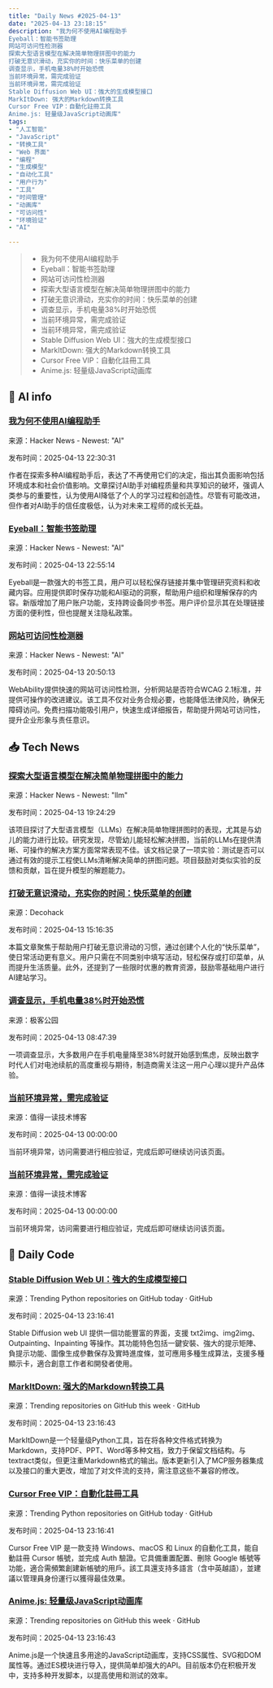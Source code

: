 ```yaml
---
title: "Daily News #2025-04-13"
date: "2025-04-13 23:18:15"
description: "我为何不使用AI编程助手
Eyeball：智能书签助理
网站可访问性检测器
探索大型语言模型在解决简单物理拼图中的能力
打破无意识滑动，充实你的时间：快乐菜单的创建
调查显示，手机电量38%时开始恐慌
当前环境异常，需完成验证
当前环境异常，需完成验证
Stable Diffusion Web UI：強大的生成模型接口
MarkItDown: 强大的Markdown转换工具
Cursor Free VIP：自動化註冊工具
Anime.js: 轻量级JavaScript动画库"
tags: 
- "人工智能"
- "JavaScript"
- "转换工具"
- "Web 界面"
- "编程"
- "生成模型"
- "自动化工具"
- "用户行为"
- "工具"
- "时间管理"
- "动画库"
- "可访问性"
- "环境验证"
- "AI"

---
```


> - 我为何不使用AI编程助手
> - Eyeball：智能书签助理
> - 网站可访问性检测器
> - 探索大型语言模型在解决简单物理拼图中的能力
> - 打破无意识滑动，充实你的时间：快乐菜单的创建
> - 调查显示，手机电量38%时开始恐慌
> - 当前环境异常，需完成验证
> - 当前环境异常，需完成验证
> - Stable Diffusion Web UI：強大的生成模型接口
> - MarkItDown: 强大的Markdown转换工具
> - Cursor Free VIP：自動化註冊工具
> - Anime.js: 轻量级JavaScript动画库

## 🤖 AI info

### [我为何不使用AI编程助手](https://daavoo.github.io/2025/04/13/why-i-dont-use-ai-coding-assistants/)

来源：Hacker News - Newest: "AI"

发布时间：2025-04-13 22:30:31

作者在探索多种AI编程助手后，表达了不再使用它们的决定，指出其负面影响包括环境成本和社会价值影响。文章探讨AI助手对编程质量和共享知识的破坏，强调人类参与的重要性，认为使用AI降低了个人的学习过程和创造性。尽管有可能改进，但作者对AI助手的信任度极低，认为对未来工程师的成长无益。

### [Eyeball：智能书签助理](https://apps.apple.com/us/app/eyeball-magic-bookmarking/id6670705634)

来源：Hacker News - Newest: "AI"

发布时间：2025-04-13 22:55:14

Eyeball是一款强大的书签工具，用户可以轻松保存链接并集中管理研究资料和收藏内容。应用提供即时保存功能和AI驱动的洞察，帮助用户组织和理解保存的内容。新版增加了用户账户功能，支持跨设备同步书签。用户评价显示其在处理链接方面的便利性，但也提醒关注隐私政策。

### [网站可访问性检测器](https://www.webability.io/website-accessibility-checker)

来源：Hacker News - Newest: "AI"

发布时间：2025-04-13 20:50:13

WebAbility提供快速的网站可访问性检测，分析网站是否符合WCAG 2.1标准，并提供可操作的改进建议。该工具不仅对业务合规必要，也能降低法律风险，确保无障碍访问。免费扫描功能吸引用户，快速生成详细报告，帮助提升网站可访问性，提升企业形象与责任意识。

## 📥 Tech News

### [探索大型语言模型在解决简单物理拼图中的能力](https://github.com/janbjorge/puzzle-prompt-challenge)

来源：Hacker News - Newest: "llm"

发布时间：2025-04-13 19:24:29

该项目探讨了大型语言模型（LLMs）在解决简单物理拼图时的表现，尤其是与幼儿的能力进行比较。研究发现，尽管幼儿能轻松解决拼图，当前的LLMs在提供清晰、可操作的解决方案方面常常表现不佳。该文档记录了一项实验：测试是否可以通过有效的提示工程使LLMs清晰解决简单的拼图问题。项目鼓励对类似实验的反馈和贡献，旨在提升模型的解题能力。

### [打破无意识滑动，充实你的时间：快乐菜单的创建](https://decohack.com/producthunt-daily-2025-04-13/)

来源：Decohack

发布时间：2025-04-13 15:16:35

本篇文章聚焦于帮助用户打破无意识滑动的习惯，通过创建个人化的“快乐菜单”，使日常活动更有意义。用户只需在不同类别中填写活动，轻松保存或打印菜单，从而提升生活质量。此外，还提到了一些限时优惠的教育资源，鼓励零基础用户进行AI建站学习。

### [调查显示，手机电量38%时开始恐慌](http://www.geekpark.net/news/348126)

来源：极客公园

发布时间：2025-04-13 08:47:39

一项调查显示，大多数用户在手机电量降至38%时就开始感到焦虑，反映出数字时代人们对电池续航的高度重视与期待，制造商需关注这一用户心理以提升产品体验。

### [当前环境异常，需完成验证](https://mp.weixin.qq.com/s/5XbO76qCCYrRVaYjTd3BIA)

来源：值得一读技术博客

发布时间：2025-04-13 00:00:00

当前环境异常，访问需要进行相应验证，完成后即可继续访问该页面。

### [当前环境异常，需完成验证](https://mp.weixin.qq.com/s/BEfV3N_dtvPsO6P6tqrTTQ)

来源：值得一读技术博客

发布时间：2025-04-13 00:00:00

当前环境异常，访问需要进行相应验证，完成后即可继续访问该页面。

## 💾 Daily Code

### [Stable Diffusion Web UI：強大的生成模型接口](https://github.com/AUTOMATIC1111/stable-diffusion-webui)

来源：Trending Python repositories on GitHub today · GitHub

发布时间：2025-04-13 23:16:41

Stable Diffusion web UI 提供一個功能豐富的界面，支援 txt2img、img2img、Outpainting、Inpainting 等操作。其功能特色包括一鍵安裝、強大的提示矩陣、負提示功能、圖像生成參數保存及實時進度條，並可應用多種生成算法，支援多種顯示卡，適合創意工作者和開發者使用。

### [MarkItDown: 强大的Markdown转换工具](https://github.com/microsoft/markitdown)

来源：Trending repositories on GitHub this week · GitHub

发布时间：2025-04-13 23:16:43

MarkItDown是一个轻量级Python工具，旨在将各种文件格式转换为Markdown，支持PDF、PPT、Word等多种文档，致力于保留文档结构。与textract类似，但更注重Markdown格式的输出。版本更新引入了MCP服务器集成以及接口的重大更改，增加了对文件流的支持，需注意这些不兼容的修改。

### [Cursor Free VIP：自動化註冊工具](https://github.com/yeongpin/cursor-free-vip)

来源：Trending Python repositories on GitHub today · GitHub

发布时间：2025-04-13 23:16:41

Cursor Free VIP 是一款支持 Windows、macOS 和 Linux 的自動化工具，能自動註冊 Cursor 帳號，並完成 Auth 驗證。它具備重置配置、刪除 Google 帳號等功能，適合需頻繁創建新帳號的用戶。該工具還支持多語言（含中英越語），並建議以管理員身份運行以獲得最佳效果。

### [Anime.js: 轻量级JavaScript动画库](https://github.com/juliangarnier/anime)

来源：Trending repositories on GitHub this week · GitHub

发布时间：2025-04-13 23:16:43

Anime.js是一个快速且多用途的JavaScript动画库，支持CSS属性、SVG和DOM属性等。通过ES模块进行导入，提供简单却强大的API。目前版本仍在积极开发中，支持多种开发脚本，以提高使用和测试的效率。
